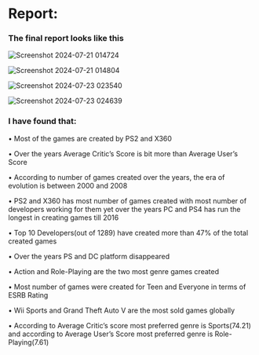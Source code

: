 # Report: #

### The final report looks like this ###

![Screenshot 2024-07-21 014724](https://github.com/user-attachments/assets/e577149d-93dd-43db-b609-da0ee5f87986)

![Screenshot 2024-07-21 014804](https://github.com/user-attachments/assets/bac81766-6907-429b-9be8-147103c3d544)

![Screenshot 2024-07-23 023540](https://github.com/user-attachments/assets/5e405fb0-b9ab-4146-a7ba-de8601fc96b3)

![Screenshot 2024-07-23 024639](https://github.com/user-attachments/assets/5ab3c656-da6e-41a0-ac0e-5287d325f80c)

### I have found that: ###

•	Most of the games are created by PS2 and X360

•	Over the years Average Critic’s Score is bit more than Average User’s Score

•	According to number of games created over the years, the era of evolution is between 2000 and 2008

•	PS2 and X360 has most number of games created with most number of developers working for them yet over the years PC and PS4 has run the longest in creating games till 2016

•	Top 10 Developers(out of 1289) have created more than 47% of the total created games

•	Over the years PS and DC platform disappeared

•	Action and Role-Playing are the two most genre games created

•	Most number of games were created for Teen and Everyone in terms of ESRB Rating

•	Wii Sports and Grand Theft Auto V are the most sold games globally

•	According to Average Critic’s score most preferred genre is Sports(74.21) and according to Average User’s Score most preferred genre is Role-Playing(7.61)
